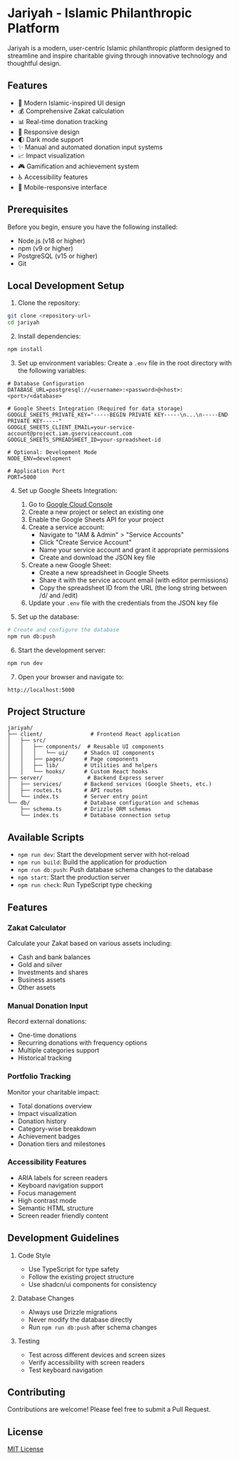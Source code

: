# Jariyah - Islamic Philanthropic Platform

Jariyah is a modern, user-centric Islamic philanthropic platform designed to streamline and inspire charitable giving through innovative technology and thoughtful design.

## Features

- 🌙 Modern Islamic-inspired UI design
- 💰 Comprehensive Zakat calculation
- 📊 Real-time donation tracking
- 📱 Responsive design
- 🌓 Dark mode support
- ✨ Manual and automated donation input systems
- 📈 Impact visualization
- 🎮 Gamification and achievement system
- ♿ Accessibility features
- 📱 Mobile-responsive interface

## Prerequisites

Before you begin, ensure you have the following installed:
- Node.js (v18 or higher)
- npm (v9 or higher)
- PostgreSQL (v15 or higher)
- Git

## Local Development Setup

1. Clone the repository:
```bash
git clone <repository-url>
cd jariyah
```

2. Install dependencies:
```bash
npm install
```

3. Set up environment variables:
Create a `.env` file in the root directory with the following variables:
```env
# Database Configuration
DATABASE_URL=postgresql://<username>:<password>@<host>:<port>/<database>

# Google Sheets Integration (Required for data storage)
GOOGLE_SHEETS_PRIVATE_KEY="-----BEGIN PRIVATE KEY-----\n...\n-----END PRIVATE KEY-----"
GOOGLE_SHEETS_CLIENT_EMAIL=your-service-account@project.iam.gserviceaccount.com
GOOGLE_SHEETS_SPREADSHEET_ID=your-spreadsheet-id

# Optional: Development Mode
NODE_ENV=development

# Application Port
PORT=5000
```

4. Set up Google Sheets Integration:
   1. Go to [Google Cloud Console](https://console.cloud.google.com)
   2. Create a new project or select an existing one
   3. Enable the Google Sheets API for your project
   4. Create a service account:
      - Navigate to "IAM & Admin" > "Service Accounts"
      - Click "Create Service Account"
      - Name your service account and grant it appropriate permissions
      - Create and download the JSON key file
   5. Create a new Google Sheet:
      - Create a new spreadsheet in Google Sheets
      - Share it with the service account email (with editor permissions)
      - Copy the spreadsheet ID from the URL (the long string between /d/ and /edit)
   6. Update your `.env` file with the credentials from the JSON key file

5. Set up the database:
```bash
# Create and configure the database
npm run db:push
```

6. Start the development server:
```bash
npm run dev
```

7. Open your browser and navigate to:
```
http://localhost:5000
```

## Project Structure

```
jariyah/
├── client/               # Frontend React application
│   ├── src/
│   │   ├── components/  # Reusable UI components
│   │   │   └── ui/     # Shadcn UI components
│   │   ├── pages/      # Page components
│   │   ├── lib/        # Utilities and helpers
│   │   └── hooks/      # Custom React hooks
├── server/              # Backend Express server
│   ├── services/       # Backend services (Google Sheets, etc.)
│   ├── routes.ts       # API routes
│   └── index.ts        # Server entry point
└── db/                 # Database configuration and schemas
    ├── schema.ts       # Drizzle ORM schemas
    └── index.ts        # Database connection setup
```

## Available Scripts

- `npm run dev`: Start the development server with hot-reload
- `npm run build`: Build the application for production
- `npm run db:push`: Push database schema changes to the database
- `npm start`: Start the production server
- `npm run check`: Run TypeScript type checking

## Features

### Zakat Calculator
Calculate your Zakat based on various assets including:
- Cash and bank balances
- Gold and silver
- Investments and shares
- Business assets
- Other assets

### Manual Donation Input
Record external donations:
- One-time donations
- Recurring donations with frequency options
- Multiple categories support
- Historical tracking

### Portfolio Tracking
Monitor your charitable impact:
- Total donations overview
- Impact visualization
- Donation history
- Category-wise breakdown
- Achievement badges
- Donation tiers and milestones

### Accessibility Features
- ARIA labels for screen readers
- Keyboard navigation support
- Focus management
- High contrast mode
- Semantic HTML structure
- Screen reader friendly content

## Development Guidelines

1. Code Style
   - Use TypeScript for type safety
   - Follow the existing project structure
   - Use shadcn/ui components for consistency

2. Database Changes
   - Always use Drizzle migrations
   - Never modify the database directly
   - Run `npm run db:push` after schema changes

3. Testing
   - Test across different devices and screen sizes
   - Verify accessibility with screen readers
   - Test keyboard navigation

## Contributing

Contributions are welcome! Please feel free to submit a Pull Request.

## License

[MIT License](LICENSE)